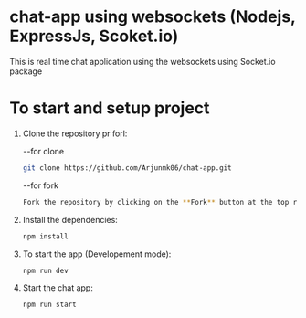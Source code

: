 # chat-app using websockets (Nodejs, ExpressJs, Scoket.io)

This is real time  chat application using the websockets using Socket.io package 

# To start and setup project

1. Clone the repository pr forl:

    --for clone
    ```sh
    git clone https://github.com/Arjunmk06/chat-app.git
    ```

    --for fork
   ```sh
   Fork the repository by clicking on the **Fork** button at the top right of the [repository page](clone https://github.com/Arjunmk06/chat-app.git).
   ```


2. Install the dependencies:

    ```sh
    npm install
    ```
3. To start the app (Developement mode):

    ```sh
    npm run dev
    ```
4. Start the chat app:

    ```sh
    npm run start
    ```
